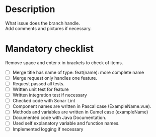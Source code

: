 # Description

What issue does the branch handle.  
Add comments and pictures if necessary.

# Mandatory checklist

Remove space and enter x in brackets to check of items.

- [ ] Merge title has name of type: feat(name): more complete name
- [ ] Merge request only handles one feature.
- [ ] Request passed all tests.
- [ ] Written unit test for feature
- [ ] Written integration test if necessary
- [ ] Checked code with Sonar Lint
- [ ] Component names are written in Pascal case (ExampleName.vue).
- [ ] Methods and variables are written in Camel case (exampleName)
- [ ] Documented code with Java Documentation.
- [ ] Used self explanatory variable and function names.
- [ ] Implemented logging if necessary